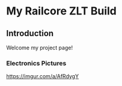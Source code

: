 # My Railcore ZLT Build
 
 
## Introduction

Welcome my project page!


### Electronics Pictures

https://imgur.com/a/AfRdygY
